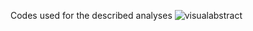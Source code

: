 
Codes used for the described analyses 
![visualabstract](https://user-images.githubusercontent.com/58588827/119451379-780d8380-bd35-11eb-9c52-cd15b45731ac.png)
